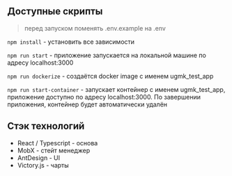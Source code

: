 ## Доступные скрипты
> перед запуском поменять .env.example на .env

`npm install` - установить все зависимости

`npm run start` - приложение запускается на локальной машине по адресу localhost:3000

`npm run dockerize` - создаётся docker image c именем ugmk_test_app

`npm run start-container` - запускает контейнер с именем ugmk_test_app, приложение доступно по адресу localhost:3000. По завершении приложения, контейнер будет автоматически удалён

## Стэк технологий
- React / Typescript - основа
- MobX - стейт менеджер
- AntDesign - UI
- Victory.js - чарты
